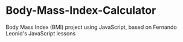 # Body-Mass-Index-Calculator
Body Mass Index (BMI) project using JavaScript, based on Fernando Leonid's JavaScript lessons
